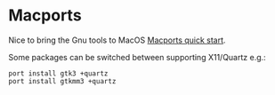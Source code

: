 # Macports

Nice to bring the Gnu tools to MacOS [Macports quick start](https://trac.macports.org/wiki/UsingMacPortsQuickStart).

Some packages can be switched between supporting X11/Quartz e.g.:

```
port install gtk3 +quartz
port install gtkmm3 +quartz

